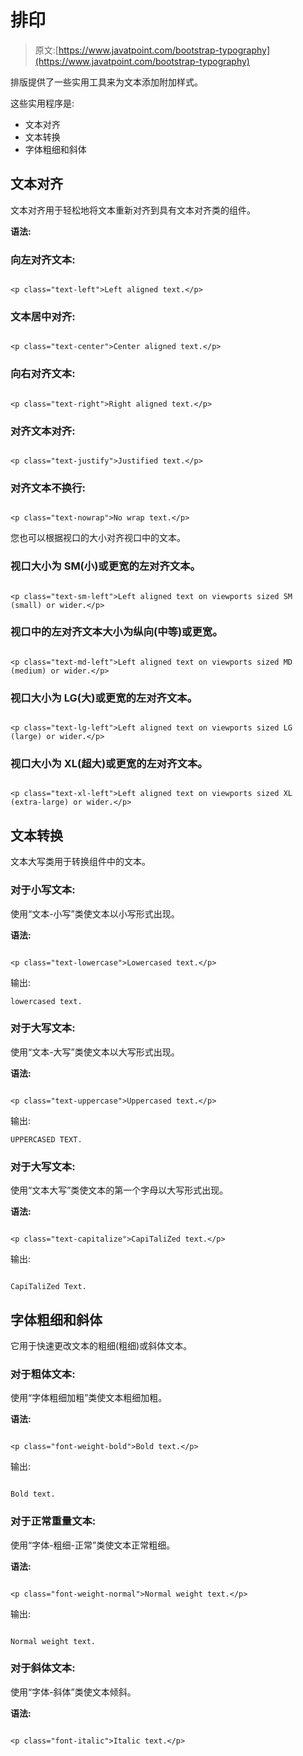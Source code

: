 # 排印

> 原文:[https://www.javatpoint.com/bootstrap-typography](https://www.javatpoint.com/bootstrap-typography)

排版提供了一些实用工具来为文本添加附加样式。

这些实用程序是:

*   文本对齐
*   文本转换
*   字体粗细和斜体

## 文本对齐

文本对齐用于轻松地将文本重新对齐到具有文本对齐类的组件。

**语法:**

### 向左对齐文本:

```

<p class="text-left">Left aligned text.</p>

```

### 文本居中对齐:

```

<p class="text-center">Center aligned text.</p>

```

### 向右对齐文本:

```

<p class="text-right">Right aligned text.</p>

```

### 对齐文本对齐:

```

<p class="text-justify">Justified text.</p>

```

### 对齐文本不换行:

```

<p class="text-nowrap">No wrap text.</p>

```

您也可以根据视口的大小对齐视口中的文本。

### 视口大小为 SM(小)或更宽的左对齐文本。

```

<p class="text-sm-left">Left aligned text on viewports sized SM (small) or wider.</p>

```

### 视口中的左对齐文本大小为纵向(中等)或更宽。

```

<p class="text-md-left">Left aligned text on viewports sized MD (medium) or wider.</p>

```

### 视口大小为 LG(大)或更宽的左对齐文本。

```

<p class="text-lg-left">Left aligned text on viewports sized LG (large) or wider.</p>

```

### 视口大小为 XL(超大)或更宽的左对齐文本。

```

<p class="text-xl-left">Left aligned text on viewports sized XL (extra-large) or wider.</p>

```

## 文本转换

文本大写类用于转换组件中的文本。

### 对于小写文本:

使用“文本-小写”类使文本以小写形式出现。

**语法:**

```

<p class="text-lowercase">Lowercased text.</p>

```

输出:

```
lowercased text.

```

### 对于大写文本:

使用“文本-大写”类使文本以大写形式出现。

**语法:**

```

<p class="text-uppercase">Uppercased text.</p>

```

输出:

```
UPPERCASED TEXT.

```

### 对于大写文本:

使用“文本大写”类使文本的第一个字母以大写形式出现。

**语法:**

```

<p class="text-capitalize">CapiTaliZed text.</p>

```

输出:

```

CapiTaliZed Text.

```

## 字体粗细和斜体

它用于快速更改文本的粗细(粗细)或斜体文本。

### 对于粗体文本:

使用“字体粗细加粗”类使文本粗细加粗。

**语法:**

```

<p class="font-weight-bold">Bold text.</p>

```

输出:

```

Bold text.

```

### 对于正常重量文本:

使用“字体-粗细-正常”类使文本正常粗细。

**语法:**

```

<p class="font-weight-normal">Normal weight text.</p>

```

输出:

```

Normal weight text.

```

### 对于斜体文本:

使用“字体-斜体”类使文本倾斜。

**语法:**

```

<p class="font-italic">Italic text.</p>

```